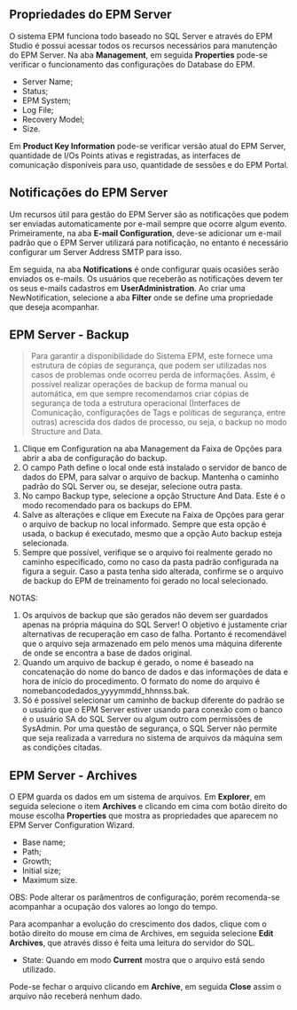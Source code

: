 ## Propriedades do EPM Server

O sistema EPM funciona todo baseado no SQL Server e através do EPM Studio é possui acessar todos os recursos necessários para manutenção do EPM Server. Na aba **Management**, em seguida **Properties** pode-se verificar o funcionamento das configurações do Database do EPM.

* Server Name;
* Status;
* EPM System;
* Log File;
* Recovery Model;
* Size.

Em **Product Key Information** pode-se verificar versão atual do EPM Server, quantidade de I/Os Points ativas e registradas, as interfaces de comunicação disponíveis para uso, quantidade de sessões e do EPM Portal.

## Notificações do EPM Server

Um recursos útil para gestão do EPM Server são as notificações que podem ser enviadas automaticamente por e-mail sempre que ocorre algum evento. Primeiramente,
na aba **E-mail Configuration**, deve-se adicionar um e-mail padrão que o EPM Server utilizará para notificação, no entanto é necessário configurar um Server Address SMTP para isso.

Em seguida, na aba **Notifications** é onde configurar quais ocasiões serão enviados os e-mails. Os usuários que receberão as notificações devem ter os seus e-mails cadastros em **UserAdministration**. Ao criar uma NewNotification, selecione a aba **Filter** onde se define uma propriedade que deseja acompanhar.

## EPM Server - Backup

> Para garantir a disponibilidade do Sistema EPM, este fornece uma estrutura de cópias de
segurança, que podem ser utilizadas nos casos de problemas onde ocorreu perda de
informações. Assim, é possível realizar operações de backup de forma manual ou
automática, em que sempre recomendamos criar cópias de segurança de toda a estrutura
operacional (Interfaces de Comunicação, configurações de Tags e políticas de segurança,
entre outras) acrescida dos dados de processo, ou seja, o backup no modo Structure and
Data.


1. Clique em Configuration na aba Management da Faixa de Opções para abrir a aba
de configuração do backup.
2. O campo Path define o local onde está instalado o servidor de banco de dados do EPM,
para salvar o arquivo de backup. Mantenha o caminho padrão do SQL Server ou, se
desejar, selecione outra pasta.
3. No campo Backup type, selecione a opção Structure And Data. Este é o modo
recomendado para os backups do EPM.
4. Salve as alterações e clique em Execute na Faixa de Opções para gerar o arquivo de
backup no local informado. Sempre que esta opção é usada, o backup é executado,
mesmo que a opção Auto backup esteja selecionada.
5. Sempre que possível, verifique se o arquivo foi realmente gerado no caminho
especificado, como no caso da pasta padrão configurada na figura a seguir. Caso a pasta
tenha sido alterada, confirme se o arquivo de backup do EPM de treinamento foi gerado
no local selecionado.

NOTAS:

1. Os arquivos de backup que são gerados não devem ser guardados apenas na própria
máquina do SQL Server! O objetivo é justamente criar alternativas de recuperação em
caso de falha. Portanto é recomendável que o arquivo seja armazenado em pelo
menos uma máquina diferente de onde se encontra a base de dados original.
2. Quando um arquivo de backup é gerado, o nome é baseado na concatenação do nome
do banco de dados e das informações de data e hora de início do procedimento. O
formato do nome do arquivo é nomebancodedados_yyyymmdd_hhnnss.bak.
3. Só é possível selecionar um caminho de backup diferente do padrão se o usuário que o
EPM Server estiver usando para conexão com o banco é o usuário SA do SQL Server
ou algum outro com permissões de SysAdmin. Por uma questão de segurança, o SQL
Server não permite que seja realizada a varredura no sistema de arquivos da máquina
sem as condições citadas.

## EPM Server - Archives

O EPM guarda os dados em um sistema de arquivos. Em **Explorer**, em seguida selecione o item **Archives** e clicando em cima com botão direito do mouse escolha **Properties** que mostra as propriedades que aparecem no EPM Server Configuration Wizard.

* Base name;
* Path;
* Growth;
* Initial size;
* Maximum size.

OBS: Pode alterar os parâmentros de configuração, porém recomenda-se acompanhar a ocupação dos valores ao longo do tempo.

Para acompanhar a evolução do crescimento dos dados, clique com o botão direito do mouse em cima de Archives, em seguida selecione **Edit Archives**, que através disso é feita uma leitura do servidor do SQL.

* State: Quando em modo **Current** mostra que o arquivo está sendo utilizado.

Pode-se fechar o arquivo clicando em **Archive**, em seguida **Close** assim o arquivo não receberá nenhum dado.
